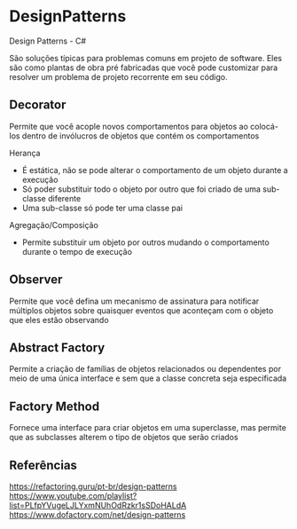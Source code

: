 # DesignPatterns
Design Patterns - C#


São soluções típicas para problemas comuns em projeto de software. Eles são como plantas de obra pré fabricadas que você pode customizar para resolver um problema de projeto recorrente em seu código.


## Decorator

Permite que você acople novos comportamentos para objetos ao colocá-los dentro de invólucros de objetos que contém os comportamentos

Herança
- É estática, não se pode alterar o comportamento de um objeto durante a execução
- Só poder substituir todo o objeto por outro que foi criado de uma sub-classe diferente
- Uma sub-classe só pode ter uma classe pai

Agregação/Composição
- Permite substituir um objeto por outros mudando o comportamento durante o tempo de execução


## Observer

Permite que você defina um mecanismo de assinatura para notificar múltiplos objetos sobre quaisquer eventos que aconteçam com o objeto que eles estão observando


## Abstract Factory

Permite a criação de famílias de objetos relacionados ou dependentes por meio de uma única interface e sem que a classe concreta seja especificada


## Factory Method

Fornece uma interface para criar objetos em uma superclasse, mas permite que as subclasses alterem o tipo de objetos que serão criados


## Referências

https://refactoring.guru/pt-br/design-patterns
https://www.youtube.com/playlist?list=PLfpYVugeLJLYxmNUhOdRzkr1sSDoHALdA
https://www.dofactory.com/net/design-patterns